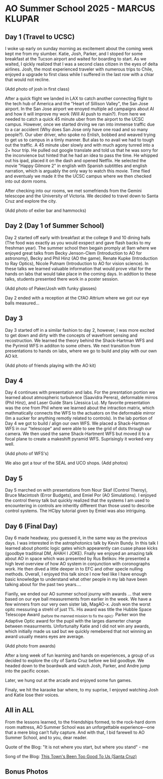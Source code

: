 # AO Summer School 2025 - MARCUS KLUPAR

## Day 1 (Travel to UCSC)
I woke up early on sunday morning as excitement about the coming week kept me from my slumber. Katie, Josh, Parker, and I stoped for some breakfast at the Tucson airport and waited for boarding to start. As we waited, I qickly realized that I was a second class citizen in the eyes of delta airlines. Josh, the most experienced traveler with numerous trips to Chile, enjoyed a upgrade to first class while I suffered in the last row with a chiar that would not recline.

(Add photo of josh in first class)

After a quick flight we landed in LAX to catch another connecting flight to the tech hub of America and the "Heart of Sillison Valley", the San Jose airport. In the San Jose airport we enoyed multiple ad campaigns about AI and how it will improve my work (Will AI push to main?). From here we needed to catch a quick 45 minute uber from the airport to the UCSC campus. However, once we started drving we ran into immense traffic due to a car accident (Why does San Jose only have one road and so many people?). Our uber driver, who spoke no Enlish, bobbed and weaved trying to get us to campus in a timly manner. But alas to no avail we had to tough out the traffic. A 45 minute uber slowly and with much agony tunred into a 2+ hour trip. He pulled out google translate and told us that he was sorry for the inconvience but hinted that he had an idea to pass the time. He whipped out his ipad, placed it on the dash and opened Netflix. He selected the movie "Happy Gilmore 2" in english with Spanish subtittles and english narration, which is arguably the only way to watch this movie. Time flied and eventualy we made it the the UCSC campus where we then checked into out dorm rooms.

After checking into our rooms, we met somefriends from the Gemini telescope and the University of Victoria. We decided to travel down to Santa Cruz and explore the city.

(Add photo of exlier bar and hammocks)

## Day 2 (Day 1 of Summer School)

Day 2 started off early with breakfast at the college 9 and 10 dining halls (The food was exactly as you would exspect and gave flash backs to my freshman year). The summer school then begain promply at 9am where we enjoyed great talks from Becky Jenson-Clem (Introduction to AO for astronomy), Becky and Phil Hinz (AO the game), Renate Kupke (Introduction to Ray Optics), Nicole Putnam (Introduction to AO for vision science). In these talks we learned valuable information that would prove vital for the hands on labs that would take place in the coming days. In addtion to these talks, students presented there work in a poster session.

(Add photo of Paker/Josh with funky glasses)

Day 2 ended with a reception at the CfAO Attrium where we got our eye balls measured...

## Day 3 

Day 3 started off in a similar fashion to day 2, however, I was more excited to get down and dirty with the concepts of wavefront sensing and recostruction. We learned the theory behind the Shack-Hartman WFS and the Pyrimid WFS in additon to some others. We next transition from presentations to hands on labs, where we go to build and play with our own AO kit.

(Add photo of friends playing with the AO kit)

## Day 4

Day 4 continues with presentation and labs. For the presntation portion we learned about atmospheric turbulence (Saavidra Perera), deformable mirros (Phil Hinz), and Laser Guide Stars (Jessica Lu). My favorite presentation was the one from Phil where we learned about the intraction matrix, which mathmatically connects the WFS to the actuators on the deformable mirror (Im a sucker for anything remotly related to controls). In the lab portion of Day 4 we got to build / align our own WFS. We placed a Shack-Hartman WFS in our "telescope" and were able to see the grid of dots through our camera. We then used the same Shack-Hartment WFS but moved it to a focal plane to create a makeshift pyramid WFS. Suprisingly it worked very well.

(Add photo of WFS's)

We also got a tour of the SEAL and UCO shops.
(Add photos)

## Day 5

Day 5 marched on with presentations from Nour Skaf (Control Theroy), Bruce Macintosh (Error Budgets), and Emiel Por (AO Simulations). I enjoyed the control theroy talk but quickly realized that the systems I am used to encountering in controls are inheritly different than those used to describe control systems. The HCIpy tutorial given by Emiel was also intriguing.

## Day 6 (Final Day)

Day 6 made headway, you guessed it, in the same way as the previous days. I was interested in the astrophotonics talk by Kevin Bundy. In this talk I learned about phontic logic gates which appearently can cuase phase kicks (goodbye traditinal DM, AHAH I JOKE). Fnally we enjoyed an amazing talk about AO in space which was presented by Rus Belikov. He presented a high level overview of how AO system in conjunction with coronographs work. He then dived a little deeper in to EFC and other specle nulling methods. Overall, I enjoyed this talk since I now feel like I have enough basic knowledge to understand what other people in my lab have been talking about for the past two years....

Fianlly, we ended our AO summer school journy with awards ... that were based on our eye ball measurements from earlier in the week. We have a few winners from our very own sister lab, MagAO-x. Josh won the worst opitc messuring a strehl of just 1%. His award was title the Hubble Space Telescope Award <sub>(before the manned mission to fix the opic)</sub>. Parker won the Adaptive Optic award for the pupil with the larges diamerter change between measurments. Unfortunalty Katie and I did not win any awards, which initially made us sad but we quickly remebered that not winning an award usually means eyes are average.

(Add photo from awards)

After a long week of fun learning and hands on experiences, a group of us decided to explore the city of Santa Cruz before we bid goodbye. We headed down to the boardwalk and watch Josh, Parker, and Andre jump into the pacific ocean. 

Later, we hung out at the arcade and enjoyed some fun games.

Finaly, we hit the karaoke bar where, to my suprise, I enjoyed watching Josh and Katie lose their voices.


## All in ALL
From the lessons learned, to the friendships formed, to the rock-hard dorm room mattress, AO Summer School was an unforgettable experience—one that a mere blog can’t fully capture. And with that, I bid farewell to AO Summer School, and to you, dear reader.

Quote of the Blog: "It is not where you start, but where you stand" - me

Song of the Blog: [This Town's Been Too Good To Us (Santa Cruz)](https://www.youtube.com/watch?v=QeyZA5Mhijk)

## Bonus Photos







